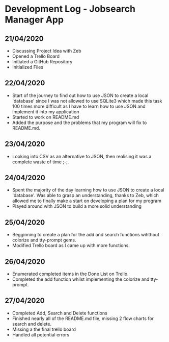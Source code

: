 # Development Log - Jobsearch Manager App

## 21/04/2020

- Discussing Project Idea with Zeb
- Opened a Trello Board
- Initiated a GitHub Repository
- Initialized Files

## 22/04/2020

- Start of the journey to find out how to use JSON to create a local 'database' since I was not allowed to use SQLite3 which made this task 100 times more difficult as I have to learn how to use JSON and implement it into my application
- Started to work on README.md
- Added the purpose and the problems that my program will fix to README.md.

## 23/04/2020

- Looking into CSV as an alternative to JSON, then realising it was a complete waste of time ;-;.

## 24/04/2020

- Spent the majority of the day learning how to use JSON to create a local 'database'. Was able to grasp an understanding, thanks to Zeb, which allowed me to finally make a start on developing a plan for my program
- Played around with JSON to build a more solid understanding

## 25/04/2020

- Begginning to create a plan for the add and search functions wihthout colorize and tty-prompt gems.
- Modified Trello board as I came up with more functions.

## 26/04/2020

- Enumerated completed items in the Done List on Trello.
- Completed the add function whilst implementing the colorize and tty-prompt.

## 27/04/2020

- Completed Add, Search and Delete functions
- Finished nearly all of the README.md file, missing 2 flow charts for search and delete.
- Missing a the final trello board
- Handled all potential errors
